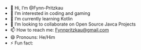 - 👋 Hi, I’m @Fynn-Pritzkau
- 👀 I’m interested in coding and gaming 
- 🌱 I’m currently learning Kotlin
- 💞️ I’m looking to collaborate on Open Source Javca Projects 
- 📫 How to reach me: Fynnpritzkau@gmail.com
- 😄 Pronouns: He/Him
- ⚡ Fun fact: 

<!---
Fynn-Pritzkau/Fynn-Pritzkau is a ✨ special ✨ repository because its `README.md` (this file) appears on your GitHub profile.
You can click the Preview link to take a look at your changes.
--->
